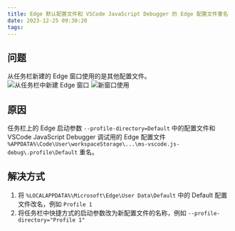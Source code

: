 ```yaml
---
title: Edge 默认配置文件和 VSCode JavaScript Debugger 的 Edge 配置文件重名
date: 2023-12-25 09:30:20
tags:
---
```


## 问题

从任务栏新建的 Edge 窗口使用的是其他配置文件。
![从任务栏中新建 Edge 窗口](/images/edge_create_new_window.png)
![新窗口使用](/images/edge_new_window.png)

## 原因

任务栏上的 Edge 启动参数 `--profile-directory=Default` 中的配置文件和 VSCode JavaScript Debugger 调试用的 Edge 配置文件 `%APPDATA%\Code\User\workspaceStorage\...\ms-vscode.js-debug\.profile\Default` 重名。

## 解决方式

1. 将 `%LOCALAPPDATA%\Microsoft\Edge\User Data\Default` 中的 Default 配置文件改名，例如 `Profile 1`
2. 将任务栏中快捷方式的启动参数改为新配置文件的名称，例如 `--profile-directory="Profile 1"`
